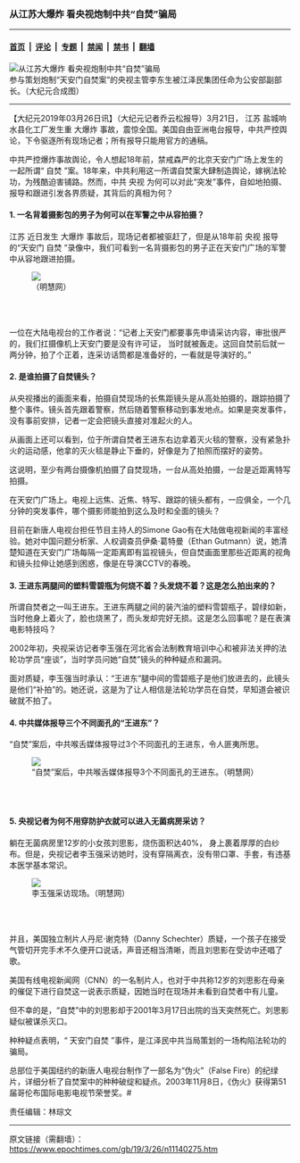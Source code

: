 ### 从江苏大爆炸 看央视炮制中共“自焚”骗局

---

#### [首页](../../../..?n11140275) &nbsp;|&nbsp; [评论](../../../../../epoch-comment?n11140275) &nbsp;|&nbsp; [专题](../../../../../epoch-special?n11140275) &nbsp;|&nbsp; [禁闻](../../../../../epoch-news?n11140275) &nbsp;|&nbsp; [禁书](../../../../../books?n11140275) &nbsp;|&nbsp; [翻墙](https://github.com/gfw-breaker/nogfw/blob/master/README.md?n11140275)


<div><img alt="从江苏大爆炸 看央视炮制中共“自焚”骗局" class="attachment-djy_600_400 size-djy_600_400 wp-post-image" src="https://i.epochtimes.com/assets/uploads/2019/03/1-47.jpg"/>
<div class="caption">
 参与策划炮制“天安门自焚案”的央视主管李东生被江泽民集团任命为公安部副部长。（大纪元合成图）
</div></div><hr/><div class="post_content" id="artbody" itemprop="articleBody">
 <!-- article content begin -->
 <p>
  【大纪元2019年03月26日讯】（大纪元记者乔云松报导）3月21日，
  <ok href="https://www.epochtimes.com/gb/tag/%E6%B1%9F%E8%8B%8F.html">
   江苏
  </ok>
  盐城响水县化工厂发生重
  <ok href="https://www.epochtimes.com/gb/tag/%E5%A4%A7%E7%88%86%E7%82%B8.html">
   大爆炸
  </ok>
  事故，震惊全国。美国自由亚洲电台报导，中共严控舆论，下令驱逐所有现场记者；所有报导只能用官方的通稿。
 </p>
 <p>
  中共严控爆炸事故舆论，令人想起18年前，禁戒森严的北京天安门广场上发生的一起所谓“
  <ok href="https://www.epochtimes.com/gb/tag/%E8%87%AA%E7%84%9A.html">
   自焚
  </ok>
  ”案。18年来，中共利用这一所谓自焚案大肆制造舆论，嫁祸法轮功，为残酷迫害铺路。然而，中共
  <ok href="https://www.epochtimes.com/gb/tag/%E5%A4%AE%E8%A7%86.html">
   央视
  </ok>
  为何可以对此“突发”事件，自如地拍摄、报导和跟进引发各界质疑，其背后的真相为何？
 </p>
 <h4>
  1. 一名背着摄影包的男子为何可以在军警之中从容拍摄？
 </h4>
 <p>
  <ok href="https://www.epochtimes.com/gb/tag/%E6%B1%9F%E8%8B%8F.html">
   江苏
  </ok>
  近日发生
  <ok href="https://www.epochtimes.com/gb/tag/%E5%A4%A7%E7%88%86%E7%82%B8.html">
   大爆炸
  </ok>
  事故后，现场记者都被驱赶了，但是从18年前
  <ok href="https://www.epochtimes.com/gb/tag/%E5%A4%AE%E8%A7%86.html">
   央视
  </ok>
  报导的“天安门
  <ok href="https://www.epochtimes.com/gb/tag/%E8%87%AA%E7%84%9A.html">
   自焚
  </ok>
  ”录像中，我们可看到一名背摄影包的男子正在天安门广场的军警中从容地跟进拍摄。
 </p>
 <figure class="wp-caption aligncenter" style="width: 440px">
  <ok href="https://i.epochtimes.com/assets/uploads/2018/07/f.jpg" target="_blank">
   <img class="size-large" src="//i.epochtimes.com/assets/uploads/2018/07/f.jpg"/>
  </ok>
  <br/><figcaption class="wp-caption-text">
   （明慧网）
  </figcaption><br/>
 </figure><br/>
 <p>
  一位在大陆电视台的工作者说：“记者上天安门都要事先申请采访内容，审批很严的，我们扛摄像机上天安门要是没有许可证， 当时就被轰走。这回自焚前后就一两分钟，拍了个正着，连采访话筒都是准备好的，一看就是导演好的。”
 </p>
 <h4>
  2. 是谁拍摄了自焚镜头？
 </h4>
 <p>
  从央视播出的画面来看，拍摄自焚现场的长焦距镜头是从高处拍摄的，跟踪拍摄了整个事件。镜头首先跟着警察，然后随着警察移动到事发地点。如果是突发事件，没有事前安排，记者一定会把镜头直接对准起火的人。
 </p>
 <p>
  从画面上还可以看到，位于所谓自焚者王进东右边拿着灭火毯的警察，没有紧急扑火的运动感，他拿的灭火毯是静止下垂的，好像是为了拍照而摆好的姿势。
 </p>
 <p>
  这说明，至少有两台摄像机拍摄了自焚现场，一台从高处拍摄，一台是近距离特写拍摄。
 </p>
 <p>
  在天安门广场上。电视上远焦、近焦、特写、跟踪的镜头都有，一应俱全，一个几分钟的突发事件，哪个摄影师能拍到这么及时和全面的镜头？
 </p>
 <p>
  目前在新唐人电视台担任节目主持人的Simone Gao有在大陆做电视新闻的丰富经验。她对中国问题分析家、人权调查员伊桑‧葛特曼（Ethan Gutmann）说，她清楚知道在天安门广场每隔一定距离即有监视镜头，但自焚画面里那些近距离的视角和镜头拉伸让她感到困惑，像是在导演CCTV的春晚。
 </p>
 <h4>
  3. 王进东两腿间的塑料雪碧瓶为何烧不着？头发烧不着？这是怎么拍出来的？
 </h4>
 <p>
  所谓自焚者之一叫王进东。王进东两腿之间的装汽油的塑料雪碧瓶子，碧绿如新，当时他身上着火了，脸也烧黑了，而头发却完好无损。这是怎么回事呢？是在表演电影特技吗？
 </p>
 <p>
  2002年初，央视采访记者李玉强在河北省会法制教育培训中心和被非法关押的法轮功学员“座谈”，当时学员问她“自焚”镜头的种种疑点和漏洞。
 </p>
 <p>
  面对质疑，李玉强当时承认：“王进东”腿中间的雪碧瓶子是他们放进去的，此镜头是他们“补拍”的。她还说，这是为了让人相信是法轮功学员在自焚，早知道会被识破就不拍了。
 </p>
 <h4>
  4. 中共媒体报导三个不同面孔的“王进东”？
 </h4>
 <p>
  “自焚”案后，中共喉舌媒体报导过3个不同面孔的王进东，令人匪夷所思。
 </p>
 <figure class="wp-caption aligncenter" style="width: 600px">
  <ok href="  https://i.epochtimes.com/assets/uploads/2018/07/B-1.jpg" rel="noreferrer noopener" target="_blank">
   <img class="size-large" src=" https://i.epochtimes.com/assets/uploads/2018/07/B-1.jpg"/>
  </ok>
  <br/><figcaption class="wp-caption-text">
   “自焚”案后，中共喉舌媒体报导3个不同面孔的王进东。（明慧网）
  </figcaption><br/>
 </figure><br/>
 <h4>
  5. 央视记者为何不用穿防护衣就可以进入无菌病房采访？
 </h4>
 <p>
  躺在无菌病房里12岁的小女孩刘思影，烧伤面积达40%， 身上裹着厚厚的白纱布。但是，央视记者李玉强采访她时，没有穿隔离衣，没有带口罩、手套，有违基本医学基本常识。
 </p>
 <figure class="wp-caption aligncenter" style="width: 600px">
  <ok href=" https://i.epochtimes.com/assets/uploads/2018/07/c-22.jpg" target="_blank">
   <img class="size-large" src=" https://i.epochtimes.com/assets/uploads/2018/07/c-22.jpg"/>
  </ok>
  <br/><figcaption class="wp-caption-text">
   李玉强采访现场。（明慧网）
  </figcaption><br/>
 </figure><br/>
 <p>
  并且，美国独立制片人丹尼‧谢克特（Danny Schechter）质疑，一个孩子在接受气管切开完手术不久便开口说话，声音还相当清晰，而且刘思影在受访中还唱了歌。
 </p>
 <p>
  美国有线电视新闻网（CNN）的一名制片人，也对于中共称12岁的刘思影在母亲的催促下进行自焚这一说表示质疑，因她当时在现场并未看到自焚者中有儿童。
 </p>
 <p>
  但不幸的是，“自焚”中的刘思影却于2001年3月17日出院的当天突然死亡。刘思影疑似被谋杀灭口。
 </p>
 <p>
  种种疑点表明，“
  <ok href="https://www.epochtimes.com/gb/tag/%E5%A4%A9%E5%AE%89%E9%97%A8%E8%87%AA%E7%84%9A.html">
   天安门自焚
  </ok>
  ”事件，是江泽民中共当局策划的一场构陷法轮功的骗局。
 </p>
 <p>
  总部位于美国纽约的新唐人电视台制作了一部名为“伪火”（False Fire）的纪绿片，详细分析了自焚案中的种种破绽和疑点。2003年11月8日，《伪火》获得第51届哥伦布国际电影电视节荣誉奖。#
 </p>
 <p>
 </p>
 <p>
  责任编辑：林琮文
 </p>
 <!-- article content end -->
 <div id="below_article_ad">
 </div>
</div>


---

原文链接（需翻墙）：https://www.epochtimes.com/gb/19/3/26/n11140275.htm